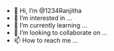 - 👋 Hi, I’m @1234Ranjitha
- 👀 I’m interested in ...
- 🌱 I’m currently learning ...
- 💞️ I’m looking to collaborate on ...
- 📫 How to reach me ...

<!---
1234Ranjitha/1234Ranjitha is a ✨ special ✨ repository because its `README.md` (this file) appears on your GitHub profile.
You can click the Preview link to take a look at your changes.
--->
